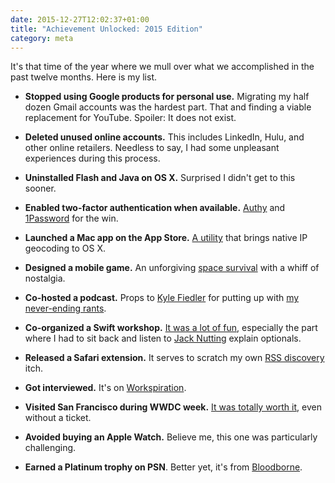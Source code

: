 ```yaml
---
date: 2015-12-27T12:02:37+01:00
title: "Achievement Unlocked: 2015 Edition"
category: meta
---
```


It's that time of the year where we mull over what we accomplished in the past twelve months. Here is my list.

- **Stopped using Google products for personal use.** Migrating my half dozen Gmail accounts was the hardest part. That and finding a viable replacement for YouTube. Spoiler: It does not exist.

- **Deleted unused online accounts.** This includes LinkedIn, Hulu, and other online retailers. Needless to say, I had some unpleasant experiences during this process.

- **Uninstalled Flash and Java on OS X.** Surprised I didn't get to this sooner.

- **Enabled two-factor authentication when available.** [Authy] and [1Password] for the win.

- **Launched a Mac app on the App Store.** [A utility][IPinator] that brings native IP geocoding to OS X.

- **Designed a mobile game.** An unforgiving [space survival][Rototo] with a whiff of nostalgia.

- **Co-hosted a podcast.** Props to [Kyle Fiedler][Kyle] for putting up with [my never-ending rants][Tentative].

- **Co-organized a Swift workshop.** [It was a lot of fun][Codeswift], especially the part where I had to sit back and listen to [Jack Nutting][Jack] explain optionals.

- **Released a Safari extension.** It serves to scratch my own [RSS discovery][Syndicate] itch.

- **Got interviewed.** It's on [Workspiration][Interview].

- **Visited San Francisco during WWDC week.** [It was totally worth it][Chris], even without a ticket.

- **Avoided buying an Apple Watch.** Believe me, this one was particularly challenging.

- **Earned a Platinum trophy on PSN**. Better yet, it's from [Bloodborne].

[1Password]: https://agilebits.com/onepassword
[Authy]: https://www.authy.com
[Bloodborne]: https://www.playstation.com/en-us/games/bloodborne-ps4/
[Chris]: https://twitter.com/kaishin/status/608815115643686913
[Codeswift]: http://codeswift.thoughtbot.com
[Interview]: http://workspiration.org/reda-lemeden
[IPinator]: https://ipinator.kaishin.co
[Jack]: https://twitter.com/jacknutting
[Kyle]: https://twitter.com/kylefiedler
[Rototo]: http://playroto.to
[Syndicate]: https://redalemeden.com/syndicate/
[Tentative]: https://twitter.com/tentativefm
